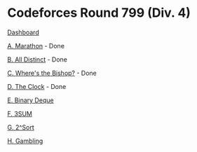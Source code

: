 # Codeforces Round 799 (Div. 4)

[Dashboard](https://codeforces.com/contest/1692)

[A. Marathon](https://codeforces.com/contest/1692/problem/A) - Done

[B. All Distinct](https://codeforces.com/contest/1692/problem/B) - Done

[C. Where's the Bishop?](https://codeforces.com/contest/1692/problem/C) - Done

[D. The Clock](https://codeforces.com/contest/1692/problem/D) - Done

[E. Binary Deque](https://codeforces.com/contest/1692/problem/E)

[F. 3SUM](https://codeforces.com/contest/1692/problem/F)

[G. 2^Sort](https://codeforces.com/contest/1692/problem/G)

[H. Gambling](https://codeforces.com/contest/1692/problem/H)
